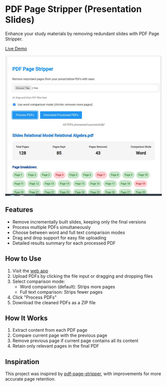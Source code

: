 # PDF Page Stripper (Presentation Slides)

Enhance your study materials by removing redundant slides with PDF Page Stripper.

[Live Demo](https://persie0.github.io/PDF-Page-Stripper/)

![PDF Page Stripper Screenshot](images/screenshot.jpg)

## Features

- Remove incrementally built slides, keeping only the final versions
- Process multiple PDFs simultaneously
- Choose between word and full text comparison modes
- Drag and drop support for easy file uploading
- Detailed results summary for each processed PDF

## How to Use

1. Visit the [web app](https://persie0.github.io/PDF-Page-Stripper/)
2. Upload PDFs by clicking the file input or dragging and dropping files
3. Select comparison mode:
   - Word comparison (default): Strips more pages
   - Full text comparison: Strips fewer pages
4. Click "Process PDFs"
5. Download the cleaned PDFs as a ZIP file

## How It Works

1. Extract content from each PDF page
2. Compare current page with the previous page
3. Remove previous page if current page contains all its content
4. Retain only relevant pages in the final PDF

## Inspiration

This project was inspired by [pdf-page-stripper](https://github.com/fsinf/pdf-page-stripper), with improvements for more accurate page retention.